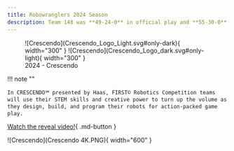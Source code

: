```yaml
---
title: Robowranglers 2024 Season
description: Team 148 was **49-24-0** in official play and **55-30-0** overall in 2023.
---
```

<figure markdown>
  ![Crescendo](Crescendo_Logo_Light.svg#only-dark){ width="300" }
  ![Crescendo](Crescendo_Logo_dark.svg#only-light){ width="300" }
  <figcaption>2024 - Crescendo</figcaption>
</figure>

!!! note ""

    In CRESCENDO℠ presented by Haas, FIRST© Robotics Competition teams will use their STEM skills and creative power to turn up the volume as they design, build, and program their robots for action-packed game play.

[Watch the reveal video!](https://youtu.be/npZ0VlJPNRU){ .md-button }

![Crescendo](Crescendo 4K.PNG){ width="600" }

